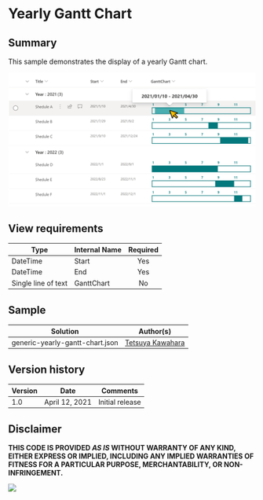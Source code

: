 # Yearly Gantt Chart

## Summary
This sample demonstrates the display of a yearly Gantt chart.

![screenshot of the sample](./screenshot.png)

## View requirements

|Type               |Internal Name|Required|
|-------------------|-------------|:------:|
|DateTime           |Start        |Yes     |
|DateTime           |End          |Yes     |
|Single line of text|GanttChart   |No      |

## Sample

Solution                        |Author(s)
--------------------------------|---------------------------
generic-yearly-gantt-chart.json |[Tetsuya Kawahara](https://twitter.com/techan_k)

## Version history

Version |Date          |Comments
--------|--------------|--------------------------------
1.0     |April 12, 2021|Initial release

## Disclaimer
**THIS CODE IS PROVIDED *AS IS* WITHOUT WARRANTY OF ANY KIND, EITHER EXPRESS OR IMPLIED, INCLUDING ANY IMPLIED WARRANTIES OF FITNESS FOR A PARTICULAR PURPOSE, MERCHANTABILITY, OR NON-INFRINGEMENT.**

<img src="https://telemetry.sharepointpnp.com/sp-dev-list-formatting/column-samples/generic-yearly-gantt-chart" />